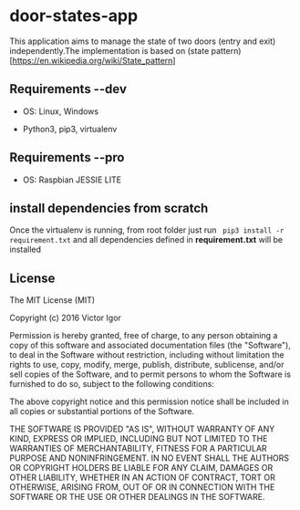 door-states-app
=======================

This application aims to manage the state of two doors (entry and exit) independently.The implementation is based on
(state pattern)[https://en.wikipedia.org/wiki/State_pattern]

## Requirements --dev

* OS: Linux, Windows

* Python3, pip3, virtualenv


## Requirements --pro

* OS: Raspbian JESSIE LITE


## install dependencies from scratch

Once the virtualenv is running, from root folder just run ``` pip3 install -r requirement.txt```
and all dependencies defined in __requirement.txt__ will be installed


## License
The MIT License (MIT)

Copyright (c) 2016 Victor Igor

Permission is hereby granted, free of charge, to any person obtaining a copy
of this software and associated documentation files (the "Software"), to deal
in the Software without restriction, including without limitation the rights
to use, copy, modify, merge, publish, distribute, sublicense, and/or sell
copies of the Software, and to permit persons to whom the Software is
furnished to do so, subject to the following conditions:

The above copyright notice and this permission notice shall be included in all
copies or substantial portions of the Software.

THE SOFTWARE IS PROVIDED "AS IS", WITHOUT WARRANTY OF ANY KIND, EXPRESS OR
IMPLIED, INCLUDING BUT NOT LIMITED TO THE WARRANTIES OF MERCHANTABILITY,
FITNESS FOR A PARTICULAR PURPOSE AND NONINFRINGEMENT. IN NO EVENT SHALL THE
AUTHORS OR COPYRIGHT HOLDERS BE LIABLE FOR ANY CLAIM, DAMAGES OR OTHER
LIABILITY, WHETHER IN AN ACTION OF CONTRACT, TORT OR OTHERWISE, ARISING FROM,
OUT OF OR IN CONNECTION WITH THE SOFTWARE OR THE USE OR OTHER DEALINGS IN THE
SOFTWARE.
